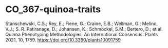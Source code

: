 # CO_367-quinoa-traits

Stanschewski, C.S.; Rey, E.; Fiene, G.; Craine, E.B.; Wellman, G.; Melino, V.J.; S. R. Patiranage, D.; Johansen, K.; Schmöckel, S.M.; Bertero, D.; et al. Quinoa Phenotyping Methodologies: An International Consensus. Plants 2021, 10, 1759. https://doi.org/10.3390/plants10091759
